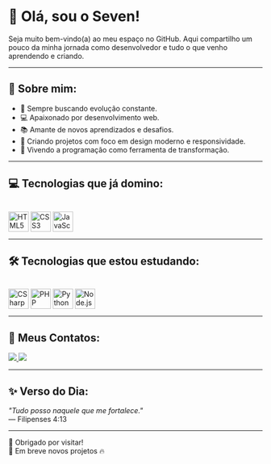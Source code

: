 # 👋 Olá, sou o Seven!

Seja muito bem-vindo(a) ao meu espaço no GitHub. Aqui compartilho um pouco da minha jornada como desenvolvedor e tudo o que venho aprendendo e criando.

---

## 🚀 Sobre mim:
- 🎯 Sempre buscando evolução constante.
- 💻 Apaixonado por desenvolvimento web.
- 📚 Amante de novos aprendizados e desafios.
- 🎨 Criando projetos com foco em design moderno e responsividade.
- 🙌 Vivendo a programação como ferramenta de transformação.

---

## 💻 Tecnologias que já domino:
<div style="display: inline_block"><br/>
  <img align="center" alt="HTML5" height="40" width="40" src="https://cdn.jsdelivr.net/gh/devicons/devicon/icons/html5/html5-original.svg">
  <img align="center" alt="CSS3" height="40" width="40" src="https://cdn.jsdelivr.net/gh/devicons/devicon/icons/css3/css3-original.svg">
  <img align="center" alt="JavaScript" height="40" width="40" src="https://cdn.jsdelivr.net/gh/devicons/devicon/icons/javascript/javascript-original.svg">
</div>

---

## 🛠️ Tecnologias que estou estudando:
<div style="display: inline_block"><br/>
  <img align="center" alt="CSharp" height="40" width="40" src="https://cdn.jsdelivr.net/gh/devicons/devicon/icons/csharp/csharp-original.svg">
  <img align="center" alt="PHP" height="40" width="40" src="https://cdn.jsdelivr.net/gh/devicons/devicon/icons/php/php-original.svg">
  <img align="center" alt="Python" height="40" width="40" src="https://cdn.jsdelivr.net/gh/devicons/devicon/icons/python/python-original.svg">
  <img align="center" alt="Node.js" height="40" width="40" src="https://cdn.jsdelivr.net/gh/devicons/devicon/icons/nodejs/nodejs-original.svg">
</div>

---

## 📲 Meus Contatos:
<div>
  <a href="https://www.instagram.com/
sev7n.frontendo" target="_blank">
    <img src="https://img.shields.io/badge/Instagram-E4405F?style=for-the-badge&logo=instagram&logoColor=white" target="_blank">
  </a>
  
  <a href="https://www.linkedin.com/in/joão-pereira-5b42aa361" target="_blank">
    <img src="https://img.shields.io/badge/LinkedIn-0077B5?style=for-the-badge&logo=linkedin&logoColor=white" target="_blank">
  </a>
</div>

---

## ✨ Verso do Dia:
_"Tudo posso naquele que me fortalece."_  
— Filipenses 4:13

---

👀 Obrigado por visitar!  
📌 Em breve novos projetos 🔥

